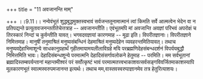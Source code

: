+++
title = "11 अवजानन्ति माम्"

+++
।।9.11।। नन्वेवंभूतं शुद्धबुद्धमुक्तस्वभावं सर्वजन्ततूनामात्मानं त्वां
किमति सर्वे आत्मत्वेन भेदेन वा न प्रतिपद्यन्ते
प्रत्युतावजनन्ततीतेचेत्तत्राह -- अवजानन्तीति। एवंभूतमपि मां अवजान्ति
अवज्ञां परिभवं अपरोक्षं च तिरस्कारं निन्दां च कुर्वन्तीति यावत्।
भगवदवज्ञायां कारणमाह -- मूढा इति। विपरीतज्ञानाः। विपरीतज्ञाने
निमित्तमाह। मानुषीं तनुमाश्रितं मनुष्यसंबन्धिनं देहमाश्रितं मनुष्यदेहेन
व्यवहरन्तमितियावत्। तथाच मनुष्यवद्देहाभिमाशून्ये साधकानुग्रहार्थं
गृहीतमायामयलीलाविग्रहे मयि परब्रह्मणिदेहसंबन्धदर्शनं विपर्ययबुद्धौ
निमित्तमिति भावः। देहादिसंबन्धशून्ये परमात्मनि देहादिसंसर्गावलोकने
हेतुमाह -- परमिति। मम सर्वभूतानां ब्रह्मादिस्तम्बपर्यन्तानां
महान्तमीश्वरं परं सर्वोत्कृष्टं भावं
परमात्मतत्त्वभाकाशवत्सर्वसङ्गविवर्जितमाकाशस्यापि मूलकारणभूतं
स्वात्मस्वरुपमजानन्त इत्यर्थः। तथाच मम,वास्तवस्वरुपाज्ञानमेव तत्र
हेतुरित्याशयः।
